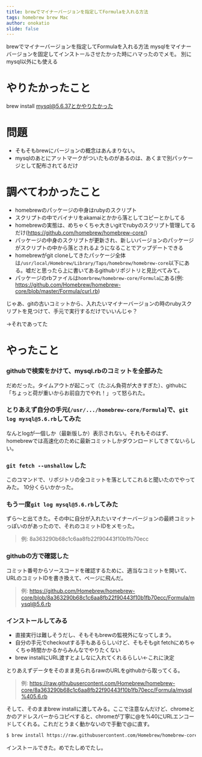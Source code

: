 ```yaml
---
title: brewでマイナーバージョンを指定してFormulaを入れる方法
tags: homebrew brew Mac
author: onokatio
slide: false
---
```

brewでマイナーバージョンを指定してFormulaを入れる方法
mysqlをマイナーバージョンを固定してインストールさせたかった時にハマったのでメモ。
別にmysql以外にも使える

# やりたかったこと

brew install mysql@5.6.37とかやりたかった

# 問題

- そもそもbrewにバージョンの概念はあんまりない。
- mysqlのあとにアットマークがついたものがあるのは、あくまで別パッケージとして配布されてるだけ

# 調べてわかったこと

- homebrewのパッケージの中身はrubyのスクリプト
- スクリプトの中でバイナリをakamaiとかから落としてコピーとかしてる
- homebrewの実態は、めちゃくちゃ大きいgitでrubyのスクリプト管理してるだけ(https://github.com/homebrew/homebrew-core/)
- パッケージの中身のスクリプトが更新され、新しいバージョンのパッケージがスクリプトの中から落とされるようになることでアップデートできる
- homebrewがgit cloneしてきたパッケージ全体は`/usr/local/Homebrew/Library/Taps/homebrew/homebrew-core`以下にある。嘘だと思ったら上に書いてあるgithubリポジトリと見比べてみて。
- パッケージのrbファイルは`homrbrew/homebrew-core/Formula`にある(例: https://github.com/Homebrew/homebrew-core/blob/master/Formula/curl.rb)

じゃあ、gitの古いコミットから、入れたいマイナーバージョンの時のrubyスクリプトを見つけて、手元で実行するだけでいいんじゃ？

→それであってた

# やったこと

### githubで検索をかけて、mysql.rbのコミットを全部みた  

だめだった。タイムアウトが起こって（たぶん負荷が大きすぎた）、githubに「ちょっと荷が重いからお前自力でやれ！」って怒られた。

### とりあえず自分の手元(`/usr/.../homebrew-core/Formula`)で、`git log mysql@5.6.rb`してみた  

なんとlogが一個しか（最新版しか）表示されない。それもそのはず、homebrewでは高速化のために最新コミットしかダウンロードしてきてないらしい。

### `git fetch --unshallow` した

このコマンドで、リポジトリの全コミットを落としてこれると聞いたのでやってみた。
10分くらいかかった。

### もう一度`git log mysql@5.6.rb`してみた

ずら〜と出てきた。その中に自分が入れたいマイナーバージョンの最終コミットっぽいのがあったので、それのコミットIDをメモった。
> 例: 8a363290b68c1c6aa8fb22f90443f10b1fb70ecc

### githubの方で確認した

コミット番号からソースコードを確認するために、適当なコミットを開いて、URLのコミットIDを書き換えて、ページに飛んだ。
> 例: https://github.com/Homebrew/homebrew-core/blob/8a363290b68c1c6aa8fb22f90443f10b1fb70ecc/Formula/mysql@5.6.rb

### インストールしてみる

- 直接実行は難しそうだし、そもそもbrewの監視外になってしまう。
- 自分の手元でcheckoutする手もあるらしいけど、そもそもgit fetchにめちゃくちゃ時間かかるからみんなでやりたくない
- brew installにURL渡すとよしなに入れてくれるらしい←これに決定

とりあえずデータをそのまま見られるrawのURLをgithubから取ってくる。
> 例: https://raw.githubusercontent.com/Homebrew/homebrew-core/8a363290b68c1c6aa8fb22f90443f10b1fb70ecc/Formula/mysql%405.6.rb

そして、そのままbrew installに渡してみる。ここで注意なんだけど、chromeとかのアドレスバーからコピペすると、chromeが丁寧に@を%40にURLエンコードしてくれる。これだとうまく動かないので手動で@に直す。

```bash
$ brew install https://raw.githubusercontent.com/Homebrew/homebrew-core/8a363290b68c1c6aa8fb22f90443f10b1fb70ecc/Formula/mysql@5.6.rb
```

インストールできた。めでたしめでたし。

